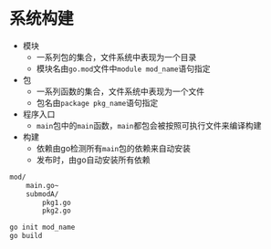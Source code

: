 # 系统构建
* 模块
    * 一系列包的集合，文件系统中表现为一个目录
    * 模块名由`go.mod`文件中`module mod_name`语句指定
* 包
    * 一系列函数的集合，文件系统中表现为一个文件
    * 包名由`package pkg_name`语句指定
* 程序入口
    * `main`包中的`main`函数，`main`都包会被按照可执行文件来编译构建
* 构建
    * 依赖由go检测所有`main`包的依赖来自动安装
    * 发布时，由go自动安装所有依赖
```txt
mod/
    main.go~
    submodA/
        pkg1.go
        pkg2.go
```

```sh
go init mod_name
go build
```
